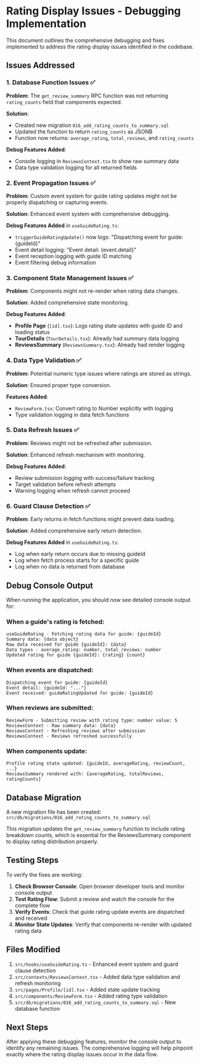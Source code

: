 # Rating Display Issues - Debugging Implementation

This document outlines the comprehensive debugging and fixes implemented to address the rating display issues identified in the codebase.

## Issues Addressed

### 1. Database Function Issues ✅

**Problem**: The `get_review_summary` RPC function was not returning `rating_counts` field that components expected.

**Solution**: 
- Created new migration `016_add_rating_counts_to_summary.sql`
- Updated the function to return `rating_counts` as JSONB
- Function now returns: `average_rating`, `total_reviews`, and `rating_counts`

**Debug Features Added**:
- Console logging in `ReviewsContext.tsx` to show raw summary data
- Data type validation logging for all returned fields

### 2. Event Propagation Issues ✅

**Problem**: Custom event system for guide rating updates might not be properly dispatching or capturing events.

**Solution**: Enhanced event system with comprehensive debugging.

**Debug Features Added** in `useGuideRating.ts`:
- `triggerGuideRatingUpdate()` now logs: "Dispatching event for guide: {guideId}"
- Event detail logging: "Event detail: {event.detail}"
- Event reception logging with guide ID matching
- Event filtering debug information

### 3. Component State Management Issues ✅

**Problem**: Components might not re-render when rating data changes.

**Solution**: Added comprehensive state monitoring.

**Debug Features Added**:
- **Profile Page** (`[id].tsx`): Logs rating state updates with guide ID and loading status
- **TourDetails** (`TourDetails.tsx`): Already had summary data logging
- **ReviewsSummary** (`ReviewsSummary.tsx`): Already had render logging

### 4. Data Type Validation ✅

**Problem**: Potential numeric type issues where ratings are stored as strings.

**Solution**: Ensured proper type conversion.

**Features Added**:
- `ReviewForm.tsx`: Convert rating to Number explicitly with logging
- Type validation logging in data fetch functions

### 5. Data Refresh Issues ✅

**Problem**: Reviews might not be refreshed after submission.

**Solution**: Enhanced refresh mechanism with monitoring.

**Debug Features Added**:
- Review submission logging with success/failure tracking
- Target validation before refresh attempts
- Warning logging when refresh cannot proceed

### 6. Guard Clause Detection ✅

**Problem**: Early returns in fetch functions might prevent data loading.

**Solution**: Added comprehensive early return detection.

**Debug Features Added** in `useGuideRating.ts`:
- Log when early return occurs due to missing guideId
- Log when fetch process starts for a specific guide
- Log when no data is returned from database

## Debug Console Output

When running the application, you should now see detailed console output for:

### When a guide's rating is fetched:
```
useGuideRating - Fetching rating data for guide: {guideId}
Summary data: {data object}
Raw data received for guide {guideId}: {data}
Data types - average_rating: number, total_reviews: number
Updated rating for guide {guideId}: {rating} {count}
```

### When events are dispatched:
```
Dispatching event for guide: {guideId}
Event detail: {guideId: "..."}
Event received: guideRatingUpdated for guide: {guideId}
```

### When reviews are submitted:
```
ReviewForm - Submitting review with rating type: number value: 5
ReviewsContext - Raw summary data: {data}
ReviewsContext - Refreshing reviews after submission
ReviewsContext - Reviews refreshed successfully
```

### When components update:
```
Profile rating state updated: {guideId, averageRating, reviewCount, ...}
ReviewsSummary rendered with: {averageRating, totalReviews, ratingCounts}
```

## Database Migration

A new migration file has been created: `src/db/migrations/016_add_rating_counts_to_summary.sql`

This migration updates the `get_review_summary` function to include rating breakdown counts, which is essential for the ReviewsSummary component to display rating distribution properly.

## Testing Steps

To verify the fixes are working:

1. **Check Browser Console**: Open browser developer tools and monitor console output
2. **Test Rating Flow**: Submit a review and watch the console for the complete flow
3. **Verify Events**: Check that guide rating update events are dispatched and received
4. **Monitor State Updates**: Verify that components re-render with updated rating data

## Files Modified

1. `src/hooks/useGuideRating.ts` - Enhanced event system and guard clause detection
2. `src/contexts/ReviewsContext.tsx` - Added data type validation and refresh monitoring  
3. `src/pages/Profile/[id].tsx` - Added state update tracking
4. `src/components/ReviewForm.tsx` - Added rating type validation
5. `src/db/migrations/016_add_rating_counts_to_summary.sql` - New database function

## Next Steps

After applying these debugging features, monitor the console output to identify any remaining issues. The comprehensive logging will help pinpoint exactly where the rating display issues occur in the data flow.